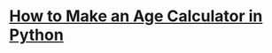 # [How to Make an Age Calculator in Python](https://www.thepythoncode.com/article/age-calculator-using-tkinter-python)